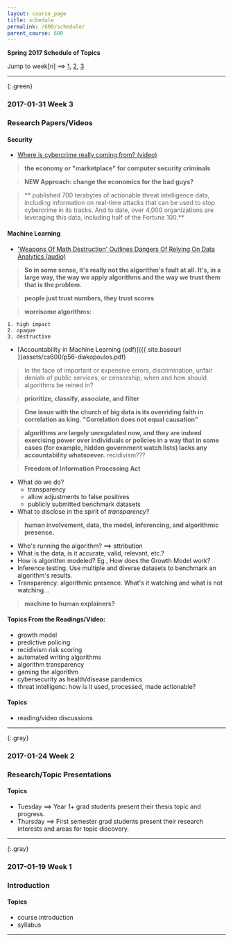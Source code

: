```yaml
---
layout: course_page
title: schedule
permalink: /600/schedule/
parent_course: 600
---
```


**Spring 2017 Schedule of Topics**

Jump to week[n] ==> [1](#week-1), [2](#week-2), [3](#week-3)

---

{:.green}
### 2017-01-31 Week 3 

### Research Papers/Videos

#### Security 
- [Where is cybercrime really coming from? (video)](http://www.ted.com/talks/caleb_barlow_where_is_cybercrime_really_coming_from?utm_source=tedcomshare&utm_medium=referral&utm_campaign=tedspread)

> **the economy or "marketplace" for computer security criminals**

> **NEW Approach: change the economics for the bad guys?**

> ** published 700 terabytes of actionable threat intelligence data, including information on real-time attacks that can be used to stop cybercrime in its tracks. And to date, over 4,000 organizations are leveraging this data, including half of the Fortune 100.**

#### Machine Learning
- ['Weapons Of Math Destruction' Outlines Dangers Of Relying On Data Analytics (audio)](http://www.npr.org/2016/09/12/493654950/weapons-of-math-destruction-outlines-dangers-of-relying-on-data-analytics
)


> **So in some sense, it's really not the algorithm's fault at all. It's, in a large way, the way we apply algorithms and the way we trust them that is the problem.**

> **people just trust numbers, they trust scores**

> **worrisome algorithms:**

	1. high impact
	2. opaque
	3. destructive


- [Accountability in Machine Learning (pdf)]({{ site.baseurl }}assets/cs600/p56-diakopoulos.pdf)

> In the face of important or expensive errors, discrimination, unfair denials of public services, or censorship, when and how should algorithms be reined in?

> **prioritize, classify, associate, and  filter**

> **One issue with the church of big data is its overriding faith in correlation as king. "Correlation does not equal causation"**

> **algorithms are largely unregulated now, and they are indeed exercising power over individuals or policies in a way that in some cases (for example, hidden government watch lists) lacks any accountability whatsoever.** recidivism???

> **Freedom of Information Processing Act**

- What do we do? 
	- transparency
	- allow adjustments to false positives
	- publicly submitted benchmark datasets
- What to disclose in the spirit of *transparency*?

> **human involvement, data, the model, inferencing, and algorithmic presence.**

- Who's running the algorithm? ==> attribution
- What is the data, is it accurate, valid, relevant, etc.?
- How is algorithm modeled? Eg., How does the Growth Model work?
- Inference testing. Use multiple and diverse datasets to benchmark an algorithm's results.
- Transparency: algorithmic presence. What's it watching and what is not watching...

> **machine to human explainers?**


#### Topics From the Readings/Video:
- growth model
- predictive policing
- recidivism risk scoring
- automated writing algorithms
- algorithm transparency
- gaming the algorithm
- cybersecurity as health/disease pandemics
- threat intelligenc: how is it used, processed, made actionable?


#### Topics
- reading/video discussions

---

{:.gray}
### 2017-01-24 Week 2 

### Research/Topic Presentations

#### Topics
- Tuesday ==> Year 1+ grad students present their thesis topic and progress.
- Thursday ==> First semester grad students present their research interests and areas for topic discovery.

---

{:.gray}
### 2017-01-19 Week 1 

### Introduction

#### Topics
- course introduction
- syllabus

---


